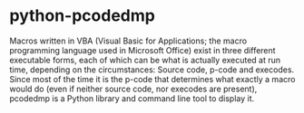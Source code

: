 # python-pcodedmp

Macros written in VBA (Visual Basic for Applications; the macro programming language used in Microsoft Office) exist in three different executable forms, each of which can be what is actually executed at run time, depending on the circumstances: Source code, p-code and execodes. Since most of the time it is the p-code that determines what exactly a macro would do (even if neither source code, nor execodes are present), pcodedmp is a Python library and command line tool to display it.